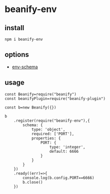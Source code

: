 # beanify-env

## install

```
npm i beanify-env
```

## options

* [env-schema](https://github.com/fastify/env-schema)

## usage 

```
const Beanify=require("beanify")
const beanifyPlugin=require("beanify-plugin")

const b=new Beanify({})

b
    .register(require("beanify-env"),{
        schema: {
            type: 'object',
            required: ['PORT'],
            properties: {
                PORT: {
                    type: 'integer',
                    default: 6666
                }
            }
        }
    })
    .ready((err)=>{
        console.log(b.config.PORT==6666)
        b.close()
    })


```